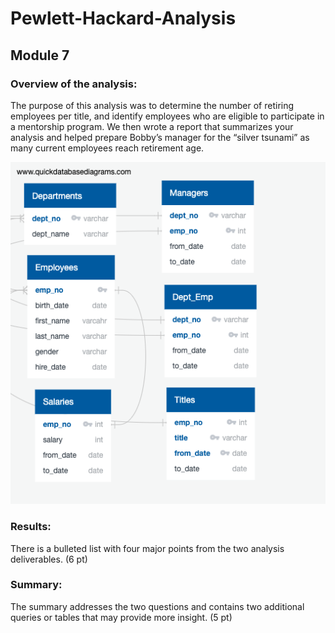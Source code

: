 # Pewlett-Hackard-Analysis
## Module 7

### Overview of the analysis:

The purpose of this analysis was to determine the number of retiring employees per title, and identify employees who are eligible to participate in a mentorship program. We then wrote a report that summarizes your analysis and helped prepare Bobby’s manager for the “silver tsunami” as many current employees reach retirement age.

![myTest](https://github.com/nfreeman19/Pewlett-Hackard-Analysis/blob/main/Resources/QuickDBD-export.png)


### Results:

There is a bulleted list with four major points from the two analysis deliverables. (6 pt)
### Summary:

The summary addresses the two questions and contains two additional queries or tables that may provide more insight. (5 pt)





